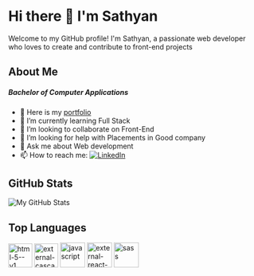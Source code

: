# Hi there 👋 I'm Sathyan

Welcome to my GitHub profile! I'm Sathyan, a passionate web developer who loves to create and contribute to front-end projects

## About Me

##### Bachelor of Computer Applications

- 🔭 Here is my [portfolio]('www.google.com')
- 🌱 I’m currently learning Full Stack
- 👯 I’m looking to collaborate on Front-End
- 🤔 I’m looking for help with Placements in Good company
- 💬 Ask me about Web development
- 📫 How to reach me:
  [![LinkedIn](https://img.shields.io/badge/LinkedIn-blue?style=flat&logo=linkedin)](https://www.linkedin.com/in/yourprofile)

## GitHub Stats

![My GitHub Stats](https://github-readme-stats.vercel.app/api?username=sathyan-a-wbd&show_icons=true&theme=radical)

## Top Languages

<img width="48" height="48" src="https://img.icons8.com/color/48/html-5--v1.png" alt="html-5--v1"/>
<img width="48" height="48" src="https://img.icons8.com/external-tal-revivo-color-tal-revivo/48/external-cascading-style-sheets-language-used-for-describing-the-presentation-of-a-document-logo-color-tal-revivo.png" alt="external-cascading-style-sheets-language-used-for-describing-the-presentation-of-a-document-logo-color-tal-revivo"/>
<img width="50" height="50" src="https://img.icons8.com/color/50/javascript.png" alt="javascript"/>
<img width="50" height="50" src="https://img.icons8.com/external-tal-revivo-tritone-tal-revivo/50/external-react-a-javascript-library-for-building-user-interfaces-logo-tritone-tal-revivo.png" alt="external-react-a-javascript-library-for-building-user-interfaces-logo-tritone-tal-revivo"/>
<img width="50" height="50" src="https://img.icons8.com/color/50/sass.png" alt="sass"/>
